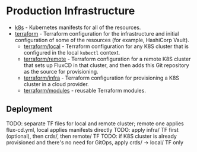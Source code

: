 # Production Infrastructure

* [k8s](./k8s) - Kubernetes manifests for all of the resources.
* [terraform](./terraform) - Terraform configuration for the infrastructure and initial configuration of some of the
  resources (for example, HashiCorp Vault).
    - [terraform/local](./terraform/local) - Terraform configuration for any K8S cluster that is configured in the local `kubectl` context.
    - [terraform/remote](./terraform/remote) - Terraform configuration for a remote K8S cluster that sets up FluxCD in that cluster, and then adds this Git repository as the source for provisioning.
    - [terraform/infra](./terraform/infra) - Terraform configuration for provisioning a K8S cluster in a cloud provider.
    - [terraform/modules](./terraform/modules) - reusable Terraform modules.

## Deployment

TODO: separate TF files for local and remote cluster; remote one applies flux-cd.yml, local applies manifests directly
TODO: apply infra/ TF first (optional), then crds/, then remote/ TF
TODO: if K8S cluster is already provisioned and there's no need for GitOps, apply crds/ -> local/ TF only
